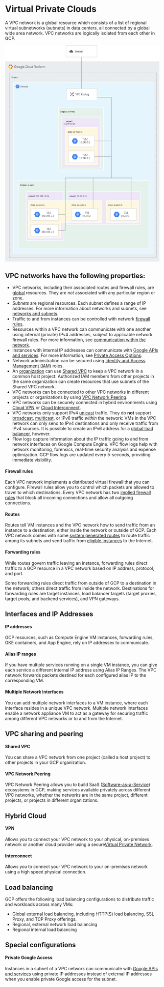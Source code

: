 # Virtual Private Clouds

A VPC network is a global resource which consists of a list of regional virtual subnetworks \(subnets\) in data centers, all connected by a global wide area network. VPC networks are logically isolated from each other in GCP.

![](../../.gitbook/assets/image%20%2823%29.png)

## VPC networks have the following properties:

* VPC networks, including their associated routes and firewall rules, are [global](https://cloud.google.com/compute/docs/regions-zones/global-regional-zonal-resources) resources. They are _not_ associated with any particular region or zone.
* _Subnets_ are regional resources. Each subnet defines a range of IP addresses. For more information about networks and subnets, see [networks and subnets](https://cloud.google.com/vpc/docs/vpc#vpc_networks_and_subnets).
* Traffic to and from instances can be controlled with network [firewall rules](https://cloud.google.com/vpc/docs/vpc#firewall_rules).
* Resources within a VPC network can communicate with one another using internal \(private\) IPv4 addresses, subject to applicable network firewall rules. For more information, see [communication within the network](https://cloud.google.com/vpc/docs/vpc#intra_vpc_reqs).
* Instances with internal IP addresses can communicate with [Google APIs and services](https://developers.google.com/apis-explorer/). For more information, see [Private Access Options](https://cloud.google.com/vpc/docs/private-access-options).
* Network administration can be secured using [Identity and Access Management \(IAM\)](https://cloud.google.com/iam/docs/) roles.
* An [organization](https://cloud.google.com/resource-manager/docs/cloud-platform-resource-hierarchy#organizations) can use [Shared VPC](https://cloud.google.com/vpc/docs/shared-vpc) to keep a VPC network in a common host project. Authorized IAM members from other projects in the same organization can create resources that use subnets of the Shared VPC network.
* VPC networks can be connected to other VPC networks in different projects or organizations by using [VPC Network Peering](https://cloud.google.com/vpc/docs/vpc-peering).
* VPC networks can be securely connected in hybrid environments using [Cloud VPN](https://cloud.google.com/vpn/docs/concepts/overview) or [Cloud Interconnect](https://cloud.google.com/interconnect/docs/concepts/overview).
* VPC networks only support IPv4 [unicast](https://wikipedia.org/wiki/Unicast) traffic. They do **not** support [broadcast](https://wikipedia.org/wiki/Broadcasting_%28networking%29), [multicast](https://wikipedia.org/wiki/IP_multicast), or IPv6 traffic _within_ the network: VMs in the VPC network can only send to IPv4 destinations and only receive traffic from IPv4 sources. It is possible to create an IPv6 address for a [global load balancer](https://cloud.google.com/load-balancing/docs/ipv6), however.
* Flow logs capture information about the IP traffic going to and from network interfaces on Google Compute Engine. VPC flow logs help with network monitoring, forensics, real-time security analysis and expense optimization. GCP flow logs are updated every 5-seconds, providing immediate visibility.

#### Firewall rules <a id="firewall_rules"></a>

Each VPC network implements a distributed virtual firewall that you can configure. Firewall rules allow you to control which packets are allowed to travel to which destinations. Every VPC network has two [implied firewall rules](https://cloud.google.com/vpc/docs/firewalls#default_firewall_rules) that block all incoming connections and allow all outgoing connections.

#### Routes <a id="routes"></a>

Routes tell VM instances and the VPC network how to send traffic from an instance to a destination, either inside the network or outside of GCP. Each VPC network comes with some [system generated routes](https://cloud.google.com/vpc/docs/vpc#system-generated-routes) to route traffic among its subnets and send traffic from [eligible instances](https://cloud.google.com/vpc/docs/vpc#internet_access_reqs) to the Internet.

#### Forwarding rules <a id="forwarding_rules"></a>

While routes govern traffic leaving an instance, forwarding rules direct traffic _to_ a GCP resource in a VPC network based on IP address, protocol, and port.

Some forwarding rules direct traffic from outside of GCP to a destination in the network; others direct traffic from inside the network. Destinations for forwarding rules are target instances, load balancer targets \(target proxies, target pools, and backend services\), and VPN gateways.

## Interfaces and IP Addresses

#### IP addresses <a id="ip_addresses"></a>

GCP resources, such as Compute Engine VM instances, forwarding rules, GKE containers, and App Engine, rely on IP addresses to communicate.

#### Alias IP ranges <a id="alias_ip_ranges"></a>

If you have multiple services running on a single VM instance, you can give each service a different internal IP address using Alias IP Ranges. The VPC network forwards packets destined for each configured alias IP to the corresponding VM.

#### Multiple Network Interfaces <a id="multiple_network_interfaces"></a>

You can add multiple network interfaces to a VM instance, where each interface resides in a unique VPC network. Multiple network interfaces enable a network appliance VM to act as a gateway for securing traffic among different VPC networks or to and from the Internet.

## VPC sharing and peering

#### Shared VPC <a id="shared_vpc"></a>

You can share a VPC network from one project \(called a host project\) to other projects in your GCP organization. 

#### VPC Network Peering <a id="vpc_network_peering"></a>

VPC Network Peering allows you to build SaaS \([Software-as-a-Service](https://wikipedia.org/wiki/Software_as_a_service)\) ecosystems in GCP, making services available privately across different VPC networks, whether the networks are in the same project, different projects, or projects in different organizations.

## Hybrid Cloud

#### VPN <a id="vpn"></a>

Allows you to connect your VPC network to your physical, on-premises network or another cloud provider using a secure[Virtual Private Network](https://wikipedia.org/wiki/Virtual_private_network).

#### Interconnect <a id="interconnect"></a>

Allows you to connect your VPC network to your on-premises network using a high speed physical connection.

## Load balancing

GCP offers the following load balancing configurations to distribute traffic and workloads across many VMs:

* Global external load balancing, including HTTP\(S\) load balancing, SSL Proxy, and TCP Proxy offerings.
* Regional, external network load balancing
* Regional internal load balancing

## Special configurations

#### Private Google Access <a id="private_google_access"></a>

Instances in a subnet of a VPC network can communicate with [Google APIs and services](https://developers.google.com/apis-explorer/) using private IP addresses instead of external IP addresses when you enable private Google access for the subnet.


